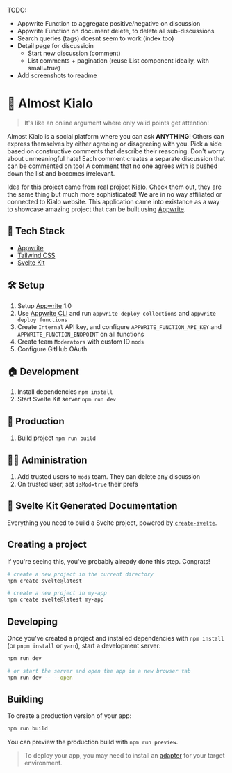 TODO:

- Appwrite Function to aggregate positive/negative on discussion
- Appwrite Function on document delete, to delete all sub-discussions
- Search queries (tags) doesnt seem to work (index too)
- Detail page for discussioin
  - Start new discussion (comment)
  - List comments + pagination (reuse List component ideally, with small=true)
- Add screenshots to readme

# 💬 Almost Kialo

> It's like an online argument where only valid points get attention!

Almost Kialo is a social platform where you can ask <b>ANYTHING</b>! Others can express
themselves by either agreeing or disagreeing with you. Pick a side based on constructive
comments that describe their reasoning. Don't worry about unmeaningful hate! Each comment
creates a separate discussion that can be commented on too! A comment that no one agrees with is
pushed down the list and becomes irrelevant.

Idea for this project came from real project [Kialo](https://www.kialo.com/). Check them out, they are the same thing but much more sophisticated! We are in no way
affiliated or connected to Kialo website. This application came into existance as a way to
showcase amazing project that can be built using [Appwrite](https://appwrite.io/).

## 🧰 Tech Stack

- [Appwrite](https://appwrite.io/)
- [Tailwind CSS](https://tailwindcss.com/)
- [Svelte Kit](https://kit.svelte.dev/)

## 🛠️ Setup

1. Setup [Appwrite](https://appwrite.io/) 1.0
2. Use [Appwrite CLI](https://appwrite.io/docs/command-line) and run `appwrite deploy collections` and `appwrite deploy functions`
3. Create `Internal` API key, and configure `APPWRITE_FUNCTION_API_KEY` and `APPWRITE_FUNCTION_ENDPOINT` on all functions
4. Create team `Moderators` with custom ID `mods`
5. Configure GitHub OAuth

## 🏠 Development

1. Install dependencies `npm install`
2. Start Svelte Kit server `npm run dev`

## 🚀 Production

1. Build project `npm run build`

## 🧑‍🚒 Administration

1. Add trusted users to `mods` team. They can delete any discussion
2. On trusted user, set `isMod=true` their prefs

## 🤖 Svelte Kit Generated Documentation

Everything you need to build a Svelte project, powered by [`create-svelte`](https://github.com/sveltejs/kit/tree/master/packages/create-svelte).

## Creating a project

If you're seeing this, you've probably already done this step. Congrats!

```bash
# create a new project in the current directory
npm create svelte@latest

# create a new project in my-app
npm create svelte@latest my-app
```

## Developing

Once you've created a project and installed dependencies with `npm install` (or `pnpm install` or `yarn`), start a development server:

```bash
npm run dev

# or start the server and open the app in a new browser tab
npm run dev -- --open
```

## Building

To create a production version of your app:

```bash
npm run build
```

You can preview the production build with `npm run preview`.

> To deploy your app, you may need to install an [adapter](https://kit.svelte.dev/docs/adapters) for your target environment.
